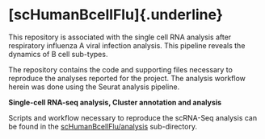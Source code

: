 # [**scHumanBcellFlu**]{.underline}

This repository is associated with the single cell RNA analysis after respiratory influenza A viral infection analysis. This pipeline reveals the dynamics of B cell sub-types.

The repository contains the code and supporting files necessary to reproduce the analyses reported for the project. The analysis workflow herein was done using the Seurat analysis pipeline.

**Single-cell RNA-seq analysis, Cluster annotation and analysis**

Scripts and workflow necessary to reproduce the scRNA-Seq analysis can be found in the [scHumanBcellFlu/analysis](https://github.com/HawaBioinformatics/scHumanBcellFlu/tree/main/analysis) sub-directory.
